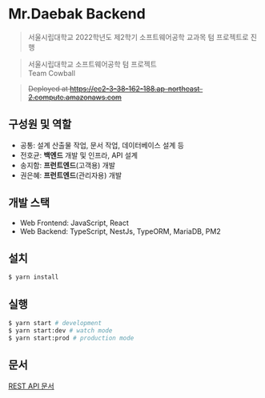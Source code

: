 # Mr.Daebak Backend

> 서울시립대학교 2022학년도 제2학기 소프트웨어공학 교과목 텀 프로젝트로 진행

> 서울시립대학교 소프트웨어공학 텀 프로젝트  
> Team Cowball

> ~~Deployed at https://ec2-3-38-162-188.ap-northeast-2.compute.amazonaws.com~~

## 구성원 및 역할

- 공통: 설계 산출물 작업, 문서 작업, 데이터베이스 설계 등
- 전호균: **백엔드** 개발 및 인프라, API 설계
- 송지함: **프런트엔드**(고객용) 개발
- 권은혜: **프런트엔드**(관리자용) 개발

## 개발 스택

- Web Frontend: JavaScript, React
- Web Backend: TypeScript, NestJs, TypeORM, MariaDB, PM2

## 설치

```bash
$ yarn install
```

## 실행

```bash
$ yarn start # development
$ yarn start:dev # watch mode
$ yarn start:prod # production mode
```

## 문서

[REST API 문서](https://hoqn.stoplight.io/studio/cowball-mrdaebak)
